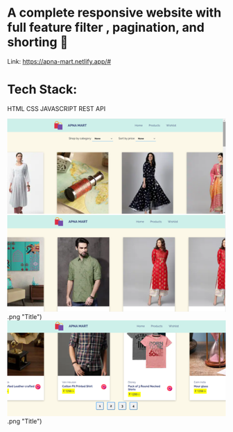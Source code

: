# A complete responsive website with full feature filter , pagination, and shorting 🙏
Link: https://apna-mart.netlify.app/#

# Tech Stack: 
HTML CSS JAVASCRIPT REST API 

![Alt text](./image/Screenshot%20(343).png "Title")
![Alt text](./image/Screenshot%20(344).png).png "Title")
![Alt text](./image/Screenshot%20(345).png).png "Title")